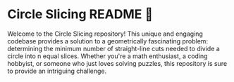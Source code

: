 # Circle Slicing README 🍕

Welcome to the Circle Slicing repository! This unique and engaging codebase provides a solution to a geometrically fascinating problem: determining the minimum number of straight-line cuts needed to divide a circle into n equal slices. Whether you're a math enthusiast, a coding hobbyist, or someone who just loves solving puzzles, this repository is sure to provide an intriguing challenge.